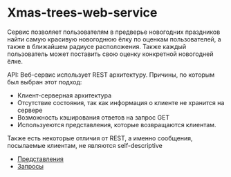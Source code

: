 # Xmas-trees-web-service

Сервис позволяет пользователям в предверье новогодних праздников найти самую красивую новогоднюю ёлку по оценкам пользователей, а также в ближайшем радиусе расположения. Также каждый пользователь может поставить свою оценку конкретной новогодней ёлке.

API:
Веб-сервис использует REST архитектуру.
Причины, по которым был выбран этот подход:
* Клиент-серверная архитектура
* Отсутствие состояния, так как информация о клиенте не хранится на сервере
* Возможность кэширования ответов на запрос GET
* Используеются представления, которые возвращаются клиентам. 

Также есть некоторые отличия от REST, а именно сообщения, посылаемые клиентам, не являются self-descriptive

* [Представления](https://github.com/VictoriaShepeleva/Xmas-trees-web-service/blob/master/representations.md)
* [Запросы](https://github.com/VictoriaShepeleva/Xmas-trees-web-service/blob/master/requests.md)
